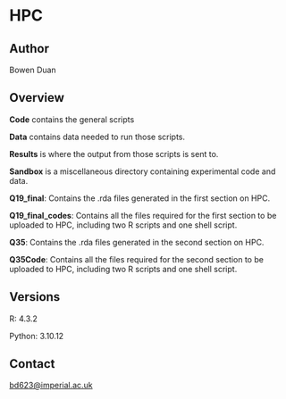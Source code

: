 # HPC
## Author

Bowen Duan

## Overview

**Code** contains the general scripts

**Data** contains data needed to run those scripts.

**Results** is where the output from those scripts is sent to.

**Sandbox** is a miscellaneous directory containing experimental code and data.

**Q19_final**: Contains the .rda files generated in the first section on HPC.

**Q19_final_codes**: Contains all the files required for the first section to be uploaded to HPC, including two R scripts and one shell script.

**Q35**: Contains the .rda files generated in the second section on HPC.

**Q35Code**: Contains all the files required for the second section to be uploaded to HPC, including two R scripts and one shell script.





## Versions

R: 4.3.2

Python: 3.10.12


## Contact

bd623@imperial.ac.uk
